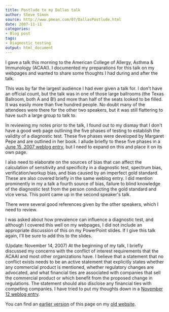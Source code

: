 ```yaml
---
title: Postlude to my Dallas talk
author: Steve Simon
source: http://www.pmean.com/07/DallasPostlude.html
date: 2007-11-11
categories:
- Blog post
tags:
- Diagnostic testing
output: html_document
---
```


I gave a talk this morning to the American College of Allergy, Asthma & Immunology (ACAAI). I documented my preparations for this talk on my webpages and wanted to share some thoughts I had during and after the talk.

This was by far the largest audience I had ever given a talk for. I don't have an official count, but the talk was in one of those large ballrooms (the Texas Ballroom, both A and B!) and more than half of the seats looked to be filled. It was easily more than five hundred people. No doubt many of the attendees were there for the other two speakers, but it was still flattering to have such a large group to talk to.

In reviewing my notes prior to the talk, I found out to my dismay that I don't have a good web page outlining the five phases of testing to establish the validity of a diagnostic test. These five phases were developed by Margaret Pepe and are outlined in her book. I allude briefly to these five phases in a [June 15, 2007 weblog entry](DiagnosticTalk.html), but I need to expand on this and place it on its own page.

I also need to elaborate on the sources of bias that can affect the calculation of sensitivity and specificity in a diagnostic test, spectrum bias, verification/workup bias, and bias caused by an imperfect gold standard. These are also covered briefly in the same weblog entry. I did mention prominently in my a talk a fourth source of bias, failure to blind knowledge of the diagnostic test from the person conducting the gold standard and vice versa. This point came up in the second speaker's talk.

There were several good references given by the other speakers, which I need to review.

I was asked about how prevalence can influence a diagnostic test, and although I covered this well on my webpages, I did not include an appropriate discussion of this on my PowerPoint slides. If I give this talk again, I'll be sure to add this to the slides.

(Update: November 14, 2007) At the beginning of my talk, I briefly discussed my concerns with the conflict of interest requirements that the ACAAI and most other organizations have. I believe that a statement that no conflict exists needs to be an active statement that explicitly states whether any commercial product is mentioned, whether regulatory changes are advocated, and what financial ties are associated with companies that sell the commercial product or which benefit from the proposed change in regulations. The statement should also disclose any financial ties with competing companies. I have tried to put my thoughts down in a [November 12 weblog entry](ReformingCoi.html).

You can find an [earlier version][sim1] of this page on my [old website][sim2].

[sim1]: http://www.pmean.com/07/DallasPostlude.html
[sim2]: http://www.pmean.com